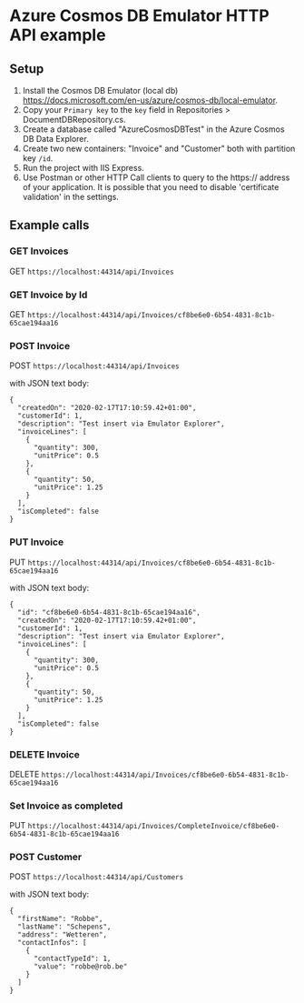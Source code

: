 # Azure Cosmos DB Emulator HTTP API example

## Setup

1. Install the Cosmos DB Emulator (local db) https://docs.microsoft.com/en-us/azure/cosmos-db/local-emulator.
2. Copy your `Primary key` to the `key` field in Repositories > DocumentDBRepository.cs.
3. Create a database called "AzureCosmosDBTest" in the Azure Cosmos DB Data Explorer.
4. Create two new containers: "Invoice" and "Customer" both with partition key `/id`.
5. Run the project with IIS Express.
6. Use Postman or other HTTP Call clients to query to the https:// address of your application. It is possible that you need to disable 'certificate validation' in the settings.


## Example calls

### GET Invoices

GET `https://localhost:44314/api/Invoices` 

### GET Invoice by Id

GET `https://localhost:44314/api/Invoices/cf8be6e0-6b54-4831-8c1b-65cae194aa16`

### POST Invoice

POST `https://localhost:44314/api/Invoices`

with JSON text body:

```
{
  "createdOn": "2020-02-17T17:10:59.42+01:00",
  "customerId": 1,
  "description": "Test insert via Emulator Explorer",
  "invoiceLines": [
    {
      "quantity": 300,
      "unitPrice": 0.5
    },
    {
      "quantity": 50,
      "unitPrice": 1.25
    }
  ],
  "isCompleted": false
}
```

### PUT Invoice

PUT `https://localhost:44314/api/Invoices/cf8be6e0-6b54-4831-8c1b-65cae194aa16`

with JSON text body:

```
{
  "id": "cf8be6e0-6b54-4831-8c1b-65cae194aa16",
  "createdOn": "2020-02-17T17:10:59.42+01:00",
  "customerId": 1,
  "description": "Test insert via Emulator Explorer",
  "invoiceLines": [
    {
      "quantity": 300,
      "unitPrice": 0.5
    },
    {
      "quantity": 50,
      "unitPrice": 1.25
    }
  ],
  "isCompleted": false
}
```

### DELETE Invoice

DELETE `https://localhost:44314/api/Invoices/cf8be6e0-6b54-4831-8c1b-65cae194aa16`

### Set Invoice as completed

PUT `https://localhost:44314/api/Invoices/CompleteInvoice/cf8be6e0-6b54-4831-8c1b-65cae194aa16`

### POST Customer

POST `https://localhost:44314/api/Customers`

with JSON text body:

```
{
  "firstName": "Robbe",
  "lastName": "Schepens",
  "address": "Wetteren",
  "contactInfos": [
    {
      "contactTypeId": 1,
      "value": "robbe@rob.be"
    }
  ]
}
```
